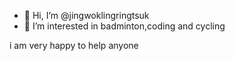 - 👋 Hi, I’m @jingwoklingringtsuk
- 👀 I’m interested in badminton,coding and cycling

i am very happy to help anyone
